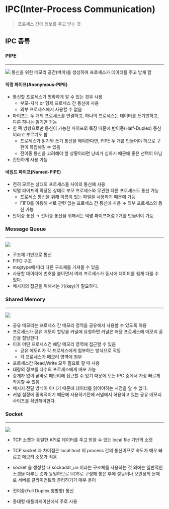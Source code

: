 # IPC(Inter-Process Communication)
> 프로세스 간에 정보를 주고 받는 것


## IPC 종류
###  PIPE
-----------------------------------
![](https://velog.velcdn.com/images/jahyuk244/post/f8df2a47-3f46-4619-b48b-e9fa0be30480/image.png)
통신을 위한 메모리 공간(버퍼)를 생성하여 프로세스가 데이터를 주고 받게 함

#### 익명 파이프(Anonymous-PIPE)

- 통신할 프로세스가 명확하게 알 수 있는 경우 사용
  - 부모-자식 or 형제 프로세스 간 통신에 사용
  - 외부 프로세스에서 사용할 수 없음
- 파이프는 두 개의 프로세스를 연결하고, 하나의 프로세스는 데이터를 쓰기만하고, 다른 하나는 읽기만 가능
- 한 쪽 방향으로만 통신이 가능한 파이프의 특징 때문에 반이중(Half-Duplex) 통신 이라고 부르기도 함
  - 프로세스가 읽기와 쓰기 통신을 해야한다면, PIPE 두 개를 만들어야 하므로 구현이 복잡해질 수 있음
  - 전이중 통신을 고려해야 할 상황이라면 낭비가 심하기 때문에 좋은 선택이 아님
- 간단하게 사용 가능



#### 네임드 파이프(Named-PIPE)

- 전혀 모르는 상태의 프로세스들 사이의 통신에 사용
- 익명 파이프의 확장된 상태로 부모 프로세스와 무관한 다른 프로세스도 통신 가능
    - 프로세스 통신을 위해 이름이 있는 파일을 사용하기 때문에 가능
    - FIFO를 이용해 서로 관련 없는 프로세스 간 통신에 사용 ⇒ 외부 프로세스와 통신 가능
- 반이중 통신 → 전이중 통신을 위해서는 익명 파이프처럼 2개를 만들어야 가능

    
### Message Queue
--------------------------------
![](https://velog.velcdn.com/images/jahyuk244/post/e90556f0-0a9f-416e-aba8-efc561ed3394/image.png)

- 구조체 기반으로 통신
- FIFO 구조
- msgtype에 따라 다른 구조체를 가져올 수 있음
- 사용할 데이터에 번호를 붙이면서 여러 프로세스가 동시에 데이터를 쉽게 다룰 수 있다.
- 메시지의 접근을 위해서는 키(key)가 필요하다.


### Shared Memory
---------------------
![](https://velog.velcdn.com/images/jahyuk244/post/2c1d4daf-f586-44a9-b279-f7d6740ba560/image.png)


- 공유 메모리는 프로세스 간 메모리 영역을 공유해서 사용할 수 있도록 허용
- 프로세스가 공유 메모리 할당을 커널에 요청하면 커널은 해당 프로세스에 메모리 공간을 할당한다
- 이후 어떤 프로세스건 해당 메모리 영역에 접근할 수 있음
    - 공유 메모리가 각 프로세스에게 첨부하는 방식으로 작동
    - 각 프로세스가 메모리 영역에 첨부
- 프로세스간 Read,Write 모두 필요로 할 때 사용
- 대량의 정보를 다수의 프로세스에게 배포 가능
- 중개자 없이 곧바로 메모리에 접근할 수 있기 때문에 모든 IPC 중에서 가장 빠르게 작동할 수 있음
- 메시지 전달 방식이 아니기 때문에 데이터를 읽어야하는 시점을 알 수 없다.
- 커널 설정에 종속적이기 때문에 사용하기전에 커널에서 허용하고 있는 공유 메모리 사이즈를 확인해야한다.

### Socket
------------------------
![](https://velog.velcdn.com/images/jahyuk244/post/ce5445ed-030d-47af-97cf-7e21d9344bca/image.png)

- TCP 소켓과 동일한 API로 데이터를 주고 받을 수 있는 local file 기반의 소켓

- TCP socket 과 차이점은 local host 의 process 간의 통신이므로 속도가 매우 빠르고 메모리 소모가 적음

- socket 을 생성할 때 sockaddr_un 이라는 구조체를 사용하는 것 외에는 일반적인 소켓을 다루는 것과 동일하므로 UDS로 구성해 놓은 후에 성능이나 보안상의 문제로 서버를 클라이언트와 분리하기가 매우 용이

- 전이중(Full Duplex,양방향) 통신

- 중대형 애플리케이션에서 주로 사용
